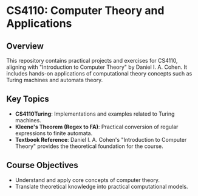 # CS4110: Computer Theory and Applications

## Overview
This repository contains practical projects and exercises for CS4110, aligning with "Introduction to Computer Theory" by Daniel I. A. Cohen. It includes hands-on applications of computational theory concepts such as Turing machines and automata theory.

## Key Topics
- **CS4110Turing**: Implementations and examples related to Turing machines.
- **Kleene's Theorem (Regex to FA)**: Practical conversion of regular expressions to finite automata.
- **Textbook Reference**: Daniel I. A. Cohen's "Introduction to Computer Theory" provides the theoretical foundation for the course.

## Course Objectives
- Understand and apply core concepts of computer theory.
- Translate theoretical knowledge into practical computational models.